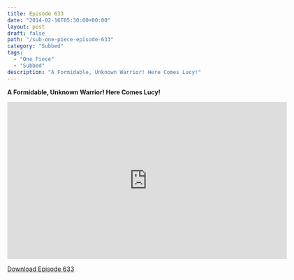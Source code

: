 ```yaml
---
title: Episode 633
date: "2014-02-16T05:30:00+00:00"
layout: post
draft: false
path: "/sub-one-piece-episode-633"
category: "Subbed"
tags:
  - "One Piece"
  - "Subbed"
description: "A Formidable, Unknown Warrior! Here Comes Lucy!"
---
```


**A Formidable, Unknown Warrior! Here Comes Lucy!**

<iframe width="640" height="360" src="https://www.rapidvideo.com/e/G6FRPFZPOJ" frameborder="0" marginwidth=0 marginheight=0 scrolling=no allowfullscreen></iframe>

<a href="http://ouo.io/qs/eCodkFEQ?s=https://rapidvid.to/d/https://www.rapidvideo.com/e/G6FRPFZPOJ">Download Episode 633</a>
